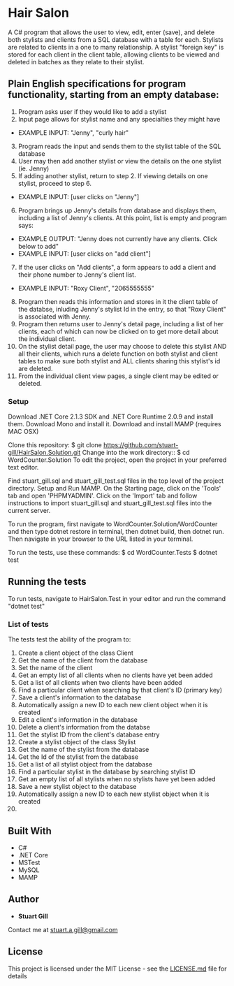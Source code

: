 # Hair Salon

A C# program that allows the user to view, edit, enter (save), and delete both stylists and clients from a SQL database with a table for each. Stylists are related to clients in a one to many relationship. A stylist "foreign key" is stored for each client in the client table, allowing clients to be viewed and deleted in batches as they relate to their stylist. 

## Plain English specifications for program functionality, starting from an empty database:

1. Program asks user if they would like to add a stylist
2. Input page allows for stylist name and any specialties they might have
* EXAMPLE INPUT: "Jenny", "curly hair"
3. Program reads the input and sends them to the stylist table of the SQL database
4. User may then add another stylist or view the details on the one stylist (ie. Jenny)
5. If adding another stylist, return to step 2. If viewing details on one stylist, proceed to step 6. 
* EXAMPLE INPUT: [user clicks on "Jenny"]
6. Program brings up Jenny's details from database and displays them, including a list of Jenny's clients. At this point, list is empty and program says: 
* EXAMPLE OUTPUT: "Jenny does not currently have any clients. Click below to add"
* EXAMPLE INPUT: [user clicks on "add client"]
7. If the user clicks on "Add clients", a form appears to add a client and their phone number to Jenny's client list. 
* EXAMPLE INPUT: "Roxy Client", "2065555555"
8. Program then reads this information and stores in it the client table of the databse, inluding Jenny's stylist Id in the entry, so that "Roxy Client" is associated with Jenny. 
9. Program then returns user to Jenny's detail page, including a list of her clients, each of which can now be clicked on to get more detail about the individual client. 
10. On the stylist detail page, the user may choose to delete this stylist AND all their clients, which runs a delete function on both stylist and client tables to make sure both stylist and ALL clients sharing this stylist's id are deleted.
11. From the individual client view pages, a single client may be edited or deleted. 

### Setup

Download .NET Core 2.1.3 SDK and .NET Core Runtime 2.0.9 and install them. Download Mono and install it. Download and install MAMP (requires MAC OSX)

Clone this repository: $ git clone https://github.com/stuart-gill/HairSalon.Solution.git
Change into the work directory:: $ cd WordCounter.Solution
To edit the project, open the project in your preferred text editor.

Find stuart_gill.sql and stuart_gill_test.sql files in the top level of the project directory.
Setup and Run MAMP. On the Starting page, click on the 'Tools' tab and open 'PHPMYADMIN'.
Click on the 'Import' tab and follow instructions to import stuart_gill.sql and stuart_gill_test.sql files into the current server.


To run the program, first navigate to WordCounter.Solution/WordCounter and then type dotnet restore in terminal, then dotnet build, then dotnet run. Then navigate in your browser to the URL listed in your terminal. 

To run the tests, use these commands: $ cd WordCounter.Tests $ dotnet test 

## Running the tests

To run tests, navigate to HairSalon.Test in your editor and run the command "dotnet test"

### List of tests

The tests test the ability of the program to:
1. Create a client object of the class Client
2. Get the name of the client from the database
3. Set the name of the client
4. Get an empty list of all clients when no clients have yet been added
5. Get a list of all clients when two clients have been added
6. Find a particular client when searching by that client's ID (primary key)
7. Save a client's information to the database
8. Automatically assign a new ID to each new client object when it is created
9. Edit a client's information in the database
10. Delete a client's information from the databse
11. Get the stylist ID from the client's database entry
12. Create a stylist object of the class Stylist
13. Get the name of the stylist from the database
14. Get the Id of the stylist from the database
15. Get a list of all stylist object from the database
16. Find a particular stylist in the database by searching stylist ID
17. Get an empty list of all stylists when no stylists have yet been added
18. Save a new stylist object to the database
19. Automatically assign a new ID to each new stylist object when it is created
20. 




## Built With

* C#
* .NET Core
* MSTest
* MySQL
* MAMP



## Author

* **Stuart Gill** 

Contact me at stuart.a.gill@gmail.com

## License

This project is licensed under the MIT License - see the [LICENSE.md](LICENSE.md) file for details
